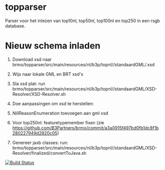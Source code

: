 # topparser

Parser voor het inlezen van top10nl, top50nl, top100nl en top250 in een rsgb database.

# Nieuw schema inladen

1. Download xsd naar brmo/topparser/src/main/resources/nl/b3p/topnl/<versie>/standaardGML/<versie>.xsd
2. Wijs naar lokale GML en BRT xsd's
3. Sla xsd plat: run brmo/topparser/src/main/resources/nl/b3p/topnl/<versie>/standaardGML/XSD-Resolver/XSD-Resolver.sh
4. Doe aanpassingen om xsd te herstellen:
  1. NillReasonEnumeration toevoegen aan gml xsd
  2. Voor top250nl: featuretypemember fixen (zie  https://github.com/B3Partners/brmo/commit/a3a0915f497bd0fb1dc8f1b280227949d2820c05)

5. Genereer jaxb classes: run: brmo/topparser/src/main/resources/nl/b3p/topnl/<versie>/standaardGML/XSD-Resolver/finalized/convertToJava.sh

[![Build Status](https://travis-ci.org/B3Partners/topparser.svg?branch=master)](https://travis-ci.org/B3Partners/topparser)
